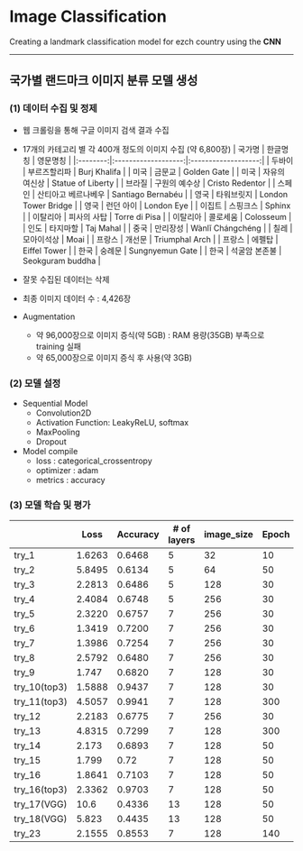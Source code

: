 # Image Classification
Creating a landmark classification model for ezch country using the **CNN**

---
## 국가별 랜드마크 이미지 분류 모델 생성
### (1) 데이터 수집 및 정제
   * 웹 크롤링을 통해 구글 이미지 검색 결과 수집
   * 17개의 카테고리 별 각 400개 정도의 이미지 수집 (약 6,800장)
        |  국가명  |       한글명칭      |       영문명칭      |
        |:--------:|:-------------------:|:-------------------:|
        |  두바이  |     부르즈할리파    |     Burj Khalifa    |
        |   미국   |        금문교       |     Golden Gate     |
        |   미국   |    자유의 여신상    |  Statue of Liberty  |
        |  브라질  |    구원의 예수상    |   Cristo Redentor   |
        |  스페인  | 산티아고 베르나베우 |  Santiago Bernabéu  |
        |   영국   |      타워브릿지     | London Tower Bridge |
        |   영국   |      런던 아이      |      London Eye     |
        |  이집트  |       스핑크스      |        Sphinx       |
        | 이탈리아 |     피사의 사탑     |    Torre di Pisa    |
        | 이탈리아 |       콜로세움      |      Colosseum      |
        |   인도   |       타지마할      |      Taj Mahal      |
        |   중국   |       만리장성      |   Wànlĭ Chángchéng  |
        |   칠레   |      모아이석상     |         Moai        |
        |  프랑스  |        개선문       |    Triumphal Arch   |
        |  프랑스  |        에펠탑       |     Eiffel Tower    |
        |   한국   |        숭례문       |   Sungnyemun Gate   |
        |   한국   |    석굴암 본존불    |   Seokguram buddha  |
        
   * 잘못 수집된 데이터는 삭제
   * 최종 이미지 데이터 수 : 4,426장

   * Augmentation
     + 약 96,000장으로 이미지 증식(약 5GB) : RAM 용량(35GB) 부족으로 training 실패
     + 약 65,000장으로 이미지 증식 후 사용(약 3GB)

### (2) 모델 설정
- Sequential Model
   * Convolution2D
   * Activation Function: LeakyReLU, softmax
   * MaxPooling
   * Dropout
- Model compile
   * loss : categorical_crossentropy
   * optimizer : adam
   * metrics : accuracy

### (3) 모델 학습 및 평가


|              | Loss   | Accuracy | # of layers | image_size | Epoch | Batchsize | 1st_Conv2d | 1st_Activation        | Max_Pooling2D | Dropout | 2nd or 3rd Activation | Model.compile_optimizer |
|--------------|--------|----------|-------------|------------|-------|-----------|------------|-----------------------|---------------|---------|-----------------------|-------------------------|
| try_1        | 1.6263 | 0.6468   | 5           | 32         | 10    | 64        | (32,3,3)   | Relu                  | (2,2)         | -       | -                     | rmsprop                 |
| try_2        | 5.8495 | 0.6134   | 5           | 64         | 50    | 32        | (32,3,3)   | Relu                  | (2,2)         | 0.25    | -                     | rmsprop                 |
| try_3        | 2.2813 | 0.6486   | 5           | 128        | 30    | 32        | (32,3,3)   | Relu                  | (2,2)         | 0.25    | -                     | rmsprop                 |
| try_4        | 2.4084 | 0.6748   | 5           | 256        | 30    | 32        | (32,3,3)   | Relu                  | (2,2)         | -       | -                     | rmsprop                 |
| try_5        | 2.3220 | 0.6757   | 7           | 256        | 30    | 32        | (32,3,3)   | Relu                  | (2,2)         | 0.25    | Relu                  | rmsprop                 |
| try_6        | 1.3419 | 0.7200   | 7           | 256        | 30    | 32        | (32,3,3)   | Relu                  | (2,2)         | 0.25    | Relu                  | adam                    |
| try_7        | 1.3986 | 0.7254   | 7           | 256        | 30    | 32        | (32,3,3)   | LeakyRelu(alpha=0.01) | (2,2)         | 0.25    | LeakyRelu(alpha=0.01) | rmsprop                 |
| try_8        | 2.5792 | 0.6480   | 7           | 256        | 30    | 32        | (32,3,3)   | Elu                   | (2,2)         | 0.25    | Elu                   | adam                    |
| try_9        | 1.747  | 0.6820   | 7           | 128        | 30    | 32        | (32,3,3)   | LeakyRelu(alpha=0.01) | (2,2)         | 0.25    | LeakyRelu(alpha=0.01) | adam                    |
| try_10(top3) | 1.5888 | 0.9437   | 7           | 128        | 30    | 32        | (32,3,3)   | LeakyRelu(alpha=0.01) | (2,2)         | 0.25    | LeakyRelu(alpha=0.01) | adam                    |
| try_11(top3) | 4.5057 | 0.9941   | 7           | 128        | 300   | 32        | (32,3,3)   | LeakyRelu(alpha=0.01) | (2,2)         | 0.25    | LeakyRelu(alpha=0.01) | adam                    |
| try_12       | 2.2183 | 0.6775   | 7           | 256        | 30    | 32        | (32,3,3)   | LeakyRelu(alpha=0.01) | (2,2)         | 0.25    | LeakyRelu(alpha=0.01) | adam                    |
| try_13       | 4.8315 | 0.7299   | 7           | 128        | 300   | 32        | (32,3,3)   | LeakyRelu(alpha=0.01) | (2,2)         | 0.25    | LeakyRelu(alpha=0.01) | adam                    |
| try_14       | 2.173  | 0.6893   | 7           | 128        | 50    | 32        | (32,3,3)   | LeakyRelu(alpha=0.01) | (2,2)         | 0.25    | LeakyRelu(alpha=0.01) | adam                    |
| try_15       | 1.799  | 0.72     | 7           | 128        | 50    | 32        | (32,3,3)   | LeakyRelu(alpha=0.01) | (2,2)         | 0.25    | LeakyRelu(alpha=0.01) | adam                    |
| try_16       | 1.8641 | 0.7103   | 7           | 128        | 50    | 32        | (32,3,3)   | LeakyRelu(alpha=0.01) | (2,2)         | 0.25    | LeakyRelu(alpha=0.01) | adam                    |
| try_16(top3) | 2.3362 | 0.9703   | 7           | 128        | 50    | 32        | (32,3,3)   | LeakyRelu(alpha=0.01) | (2,2)         | 0.25    | LeakyRelu(alpha=0.01) | adam                    |
| try_17(VGG)  | 10.6   | 0.4336   | 13          | 128        | 50    | 32        | (64,3,3)   | Relu                  | (2,2)         | -       | Relu                  | adam                    |
| try_18(VGG)  | 5.823  | 0.4435   | 13          | 128        | 50    | 32        | (64,3,3)   | Relu                  | (2,2)         | 0.25    | Relu                  | adam                    |
| try_23       | 2.1555 | 0.8553   | 7           | 128        | 140   | 128       | (32,3,3)   | LeakyRelu(alpha=0.01) | (2,2)         | 0.25    | LeakyRelu(alpha=0.01) | adam                    |
   

